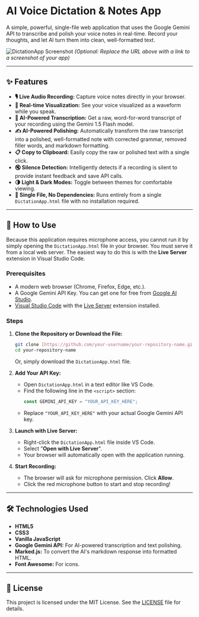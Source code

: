 # AI Voice Dictation & Notes App

A simple, powerful, single-file web application that uses the Google Gemini API to transcribe and polish your voice notes in real-time. Record your thoughts, and let AI turn them into clean, well-formatted text.

![DictationApp Screenshot](https://i.imgur.com/your-screenshot-url.png)
*(Optional: Replace the URL above with a link to a screenshot of your app)*

---

## ✨ Features

-   **🎙️ Live Audio Recording:** Capture voice notes directly in your browser.
-   **🌊 Real-time Visualization:** See your voice visualized as a waveform while you speak.
-   **🤖 AI-Powered Transcription:** Get a raw, word-for-word transcript of your recording using the Gemini 1.5 Flash model.
-   **✍️ AI-Powered Polishing:** Automatically transform the raw transcript into a polished, well-formatted note with corrected grammar, removed filler words, and markdown formatting.
-   **📋 Copy to Clipboard:** Easily copy the raw or polished text with a single click.
-   **🔇 Silence Detection:** Intelligently detects if a recording is silent to provide instant feedback and save API calls.
-   **🌗 Light & Dark Modes:** Toggle between themes for comfortable viewing.
-   **📁 Single File, No Dependencies:** Runs entirely from a single `DictationApp.html` file with no installation required.

---

## 🚀 How to Use

Because this application requires microphone access, you cannot run it by simply opening the `DictationApp.html` file in your browser. You must serve it from a local web server. The easiest way to do this is with the **Live Server** extension in Visual Studio Code.

### Prerequisites

-   A modern web browser (Chrome, Firefox, Edge, etc.).
-   A Google Gemini API Key. You can get one for free from [Google AI Studio](https://aistudio.google.com/).
-   [Visual Studio Code](https://code.visualstudio.com/) with the [Live Server](https://marketplace.visualstudio.com/items?itemName=ritwickdey.LiveServer) extension installed.

### Steps

1.  **Clone the Repository or Download the File:**
    ```bash
    git clone [https://github.com/your-username/your-repository-name.git](https://github.com/your-username/your-repository-name.git)
    cd your-repository-name
    ```
    Or, simply download the `DictationApp.html` file.

2.  **Add Your API Key:**
    -   Open `DictationApp.html` in a text editor like VS Code.
    -   Find the following line in the `<script>` section:
        ```javascript
        const GEMINI_API_KEY = "YOUR_API_KEY_HERE";
        ```
    -   Replace `"YOUR_API_KEY_HERE"` with your actual Google Gemini API key.

3.  **Launch with Live Server:**
    -   Right-click the `DictationApp.html` file inside VS Code.
    -   Select "**Open with Live Server**".
    -   Your browser will automatically open with the application running.

4.  **Start Recording:**
    -   The browser will ask for microphone permission. Click **Allow**.
    -   Click the red microphone button to start and stop recording!

---

## 🛠️ Technologies Used

-   **HTML5**
-   **CSS3**
-   **Vanilla JavaScript**
-   **Google Gemini API:** For AI-powered transcription and text polishing.
-   **Marked.js:** To convert the AI's markdown response into formatted HTML.
-   **Font Awesome:** For icons.

---

## 📜 License

This project is licensed under the MIT License. See the [LICENSE](LICENSE) file for details.
